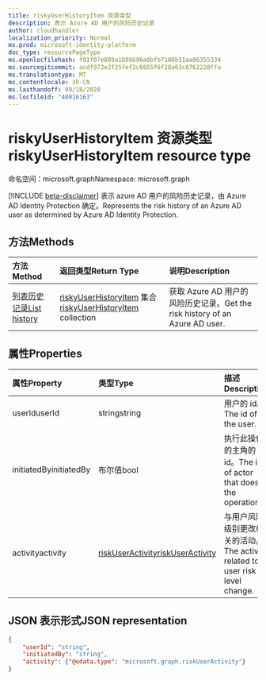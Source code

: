 ```yaml
---
title: riskyUserHistoryItem 资源类型
description: 表示 Azure AD 用户的风险历史记录
author: cloudhandler
localization_priority: Normal
ms.prod: microsoft-identity-platform
doc_type: resourcePageType
ms.openlocfilehash: f91f07e889a1808696a0bfb7180b51aa06355334
ms.sourcegitcommit: acdf972e2f25fef2c6855f6f28a63c0762228ffa
ms.translationtype: MT
ms.contentlocale: zh-CN
ms.lasthandoff: 09/18/2020
ms.locfileid: "48016163"
---
```

# <a name="riskyuserhistoryitem-resource-type"></a><span data-ttu-id="bc841-103">riskyUserHistoryItem 资源类型</span><span class="sxs-lookup"><span data-stu-id="bc841-103">riskyUserHistoryItem resource type</span></span>

<span data-ttu-id="bc841-104">命名空间：microsoft.graph</span><span class="sxs-lookup"><span data-stu-id="bc841-104">Namespace: microsoft.graph</span></span>

[!INCLUDE [beta-disclaimer](../../includes/beta-disclaimer.md)]
<span data-ttu-id="bc841-105">表示 azure AD 用户的风险历史记录，由 Azure AD Identity Protection 确定。</span><span class="sxs-lookup"><span data-stu-id="bc841-105">Represents the risk history of an Azure AD user as determined by Azure AD Identity Protection.</span></span> 

## <a name="methods"></a><span data-ttu-id="bc841-106">方法</span><span class="sxs-lookup"><span data-stu-id="bc841-106">Methods</span></span>

| <span data-ttu-id="bc841-107">方法</span><span class="sxs-lookup"><span data-stu-id="bc841-107">Method</span></span>   | <span data-ttu-id="bc841-108">返回类型</span><span class="sxs-lookup"><span data-stu-id="bc841-108">Return Type</span></span>|<span data-ttu-id="bc841-109">说明</span><span class="sxs-lookup"><span data-stu-id="bc841-109">Description</span></span>|
|:---------------|:--------|:----------|
|[<span data-ttu-id="bc841-110">列表历史记录</span><span class="sxs-lookup"><span data-stu-id="bc841-110">List history</span></span>](../api/riskyuser-list-history.md) | <span data-ttu-id="bc841-111">[riskyUserHistoryItem](riskyuserhistoryitem.md) 集合</span><span class="sxs-lookup"><span data-stu-id="bc841-111">[riskyUserHistoryItem](riskyuserhistoryitem.md) collection</span></span>|<span data-ttu-id="bc841-112">获取 Azure AD 用户的风险历史记录。</span><span class="sxs-lookup"><span data-stu-id="bc841-112">Get the risk history of an Azure AD user.</span></span>|


## <a name="properties"></a><span data-ttu-id="bc841-113">属性</span><span class="sxs-lookup"><span data-stu-id="bc841-113">Properties</span></span>

| <span data-ttu-id="bc841-114">属性</span><span class="sxs-lookup"><span data-stu-id="bc841-114">Property</span></span>       | <span data-ttu-id="bc841-115">类型</span><span class="sxs-lookup"><span data-stu-id="bc841-115">Type</span></span>    | <span data-ttu-id="bc841-116">描述</span><span class="sxs-lookup"><span data-stu-id="bc841-116">Description</span></span> |
|:---------------|:--------|:------------|
| <span data-ttu-id="bc841-117">userId</span><span class="sxs-lookup"><span data-stu-id="bc841-117">userId</span></span>         | <span data-ttu-id="bc841-118">string</span><span class="sxs-lookup"><span data-stu-id="bc841-118">string</span></span>  | <span data-ttu-id="bc841-119">用户的 id。</span><span class="sxs-lookup"><span data-stu-id="bc841-119">The id of the user.</span></span> |
| <span data-ttu-id="bc841-120">initiatedBy</span><span class="sxs-lookup"><span data-stu-id="bc841-120">initiatedBy</span></span>    | <span data-ttu-id="bc841-121">布尔值</span><span class="sxs-lookup"><span data-stu-id="bc841-121">bool</span></span>    | <span data-ttu-id="bc841-122">执行此操作的主角的 id。</span><span class="sxs-lookup"><span data-stu-id="bc841-122">The id of actor that does the operation.</span></span> |
| <span data-ttu-id="bc841-123">activity</span><span class="sxs-lookup"><span data-stu-id="bc841-123">activity</span></span>       | [<span data-ttu-id="bc841-124">riskUserActivity</span><span class="sxs-lookup"><span data-stu-id="bc841-124">riskUserActivity</span></span>](riskuseractivity.md)| <span data-ttu-id="bc841-125">与用户风险级别更改相关的活动。</span><span class="sxs-lookup"><span data-stu-id="bc841-125">The activity related to user risk level change.</span></span> | 

## <a name="json-representation"></a><span data-ttu-id="bc841-126">JSON 表示形式</span><span class="sxs-lookup"><span data-stu-id="bc841-126">JSON representation</span></span>

<!-- {
  "blockType": "resource",
  "optionalProperties": [ ],
  "@odata.type": "microsoft.graph.riskyUserHistoryItem",
  "baseType": "microsoft.graph.riskyUser"
}-->

```json
{
    "userId": "string",
    "initiatedBy": "string",
    "activity": {"@odata.type": "microsoft.graph.riskUserActivity"}
}
```


<!--
{
  "type": "#page.annotation",
  "description": "riskyUserHistoryItem resource type",
  "keywords": "",
  "section": "documentation",
  "tocPath": "",
  "suppressions": [
   
  ]
}
-->


